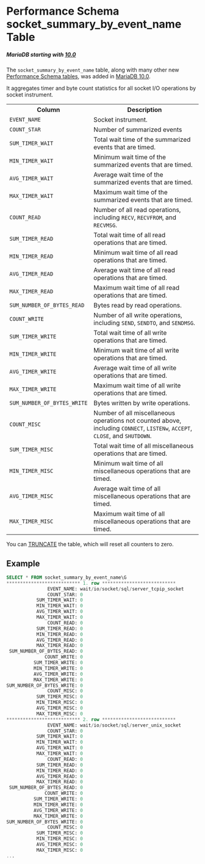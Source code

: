 # Performance Schema socket_summary_by_event_name Table

##### MariaDB starting with [10.0](/kb/en/what-is-mariadb-100/)

The `socket_summary_by_event_name` table, along with many other new [Performance Schema tables](/sql-statements-structure/sql-statements/administrative-sql-statements/system-tables/performance-schema/performance-schema-tables/list-of-performance-schema-tables/), was added in [MariaDB 10.0](/kb/en/what-is-mariadb-100/).

It aggregates timer and byte count statistics for all socket I/O operations by socket instrument.

<table><tbody><tr><th>Column</th><th>Description</th></tr>
<tr><td><code>EVENT_NAME</code></td><td>Socket instrument.</td></tr>
<tr><td><code>COUNT_STAR</code></td><td>Number of summarized events</td></tr>
<tr><td><code>SUM_TIMER_WAIT</code></td><td>Total wait time of the summarized events that are timed.</td></tr>
<tr><td><code>MIN_TIMER_WAIT</code></td><td>Minimum wait time of the summarized events that are timed.</td></tr>
<tr><td><code>AVG_TIMER_WAIT</code></td><td>Average wait time of the summarized events that are timed.</td></tr>
<tr><td><code>MAX_TIMER_WAIT</code></td><td>Maximum wait time of the summarized events that are timed.</td></tr>
<tr><td><code>COUNT_READ</code></td><td>Number of all read operations, including <code>RECV</code>, <code>RECVFROM</code>, and <code>RECVMSG</code>.</td></tr>
<tr><td><code>SUM_TIMER_READ</code></td><td>Total wait time of all read operations that are timed.</td></tr>
<tr><td><code>MIN_TIMER_READ</code></td><td>Minimum wait time of all read operations that are timed.</td></tr>
<tr><td><code>AVG_TIMER_READ</code></td><td>Average wait time of all read operations that are timed.</td></tr>
<tr><td><code>MAX_TIMER_READ</code></td><td>Maximum wait time of all read operations that are timed.</td></tr>
<tr><td><code>SUM_NUMBER_OF_BYTES_READ</code></td><td>Bytes read by read operations.</td></tr>
<tr><td><code>COUNT_WRITE</code></td><td>Number of all write operations, including <code>SEND</code>, <code>SENDTO</code>, and <code>SENDMSG</code>.</td></tr>
<tr><td><code>SUM_TIMER_WRITE</code></td><td>Total wait time of all write operations that are timed.</td></tr>
<tr><td><code>MIN_TIMER_WRITE</code></td><td>Minimum wait time of all write operations that are timed.</td></tr>
<tr><td><code>AVG_TIMER_WRITE</code></td><td>Average wait time of all write operations that are timed.</td></tr>
<tr><td><code>MAX_TIMER_WRITE</code></td><td>Maximum wait time of all write operations that are timed.</td></tr>
<tr><td><code>SUM_NUMBER_OF_BYTES_WRITE</code></td><td>Bytes written by write operations.</td></tr>
<tr><td><code>COUNT_MISC</code></td><td>Number of all miscellaneous operations not counted above, including <code>CONNECT</code>, <code>LISTENw</code>, <code>ACCEPT</code>, <code>CLOSE</code>, and <code>SHUTDOWN</code>.</td></tr>
<tr><td><code>SUM_TIMER_MISC</code></td><td>Total wait time of all miscellaneous operations that are timed.</td></tr>
<tr><td><code>MIN_TIMER_MISC</code></td><td>Minimum wait time of all miscellaneous operations that are timed.</td></tr>
<tr><td><code>AVG_TIMER_MISC</code></td><td>Average wait time of all miscellaneous operations that are timed.</td></tr>
<tr><td><code>MAX_TIMER_MISC</code></td><td>Maximum wait time of all miscellaneous operations that are timed.</td></tr>
</tbody></table>

You can [TRUNCATE](/sql-statements-structure/sql-statements/table-statements/truncate-table/) the table, which will reset all counters to zero.

## Example

```sql
SELECT * FROM socket_summary_by_event_name\G
*************************** 1. row ***************************
               EVENT_NAME: wait/io/socket/sql/server_tcpip_socket
               COUNT_STAR: 0
           SUM_TIMER_WAIT: 0
           MIN_TIMER_WAIT: 0
           AVG_TIMER_WAIT: 0
           MAX_TIMER_WAIT: 0
               COUNT_READ: 0
           SUM_TIMER_READ: 0
           MIN_TIMER_READ: 0
           AVG_TIMER_READ: 0
           MAX_TIMER_READ: 0
 SUM_NUMBER_OF_BYTES_READ: 0
              COUNT_WRITE: 0
          SUM_TIMER_WRITE: 0
          MIN_TIMER_WRITE: 0
          AVG_TIMER_WRITE: 0
          MAX_TIMER_WRITE: 0
SUM_NUMBER_OF_BYTES_WRITE: 0
               COUNT_MISC: 0
           SUM_TIMER_MISC: 0
           MIN_TIMER_MISC: 0
           AVG_TIMER_MISC: 0
           MAX_TIMER_MISC: 0
*************************** 2. row ***************************
               EVENT_NAME: wait/io/socket/sql/server_unix_socket
               COUNT_STAR: 0
           SUM_TIMER_WAIT: 0
           MIN_TIMER_WAIT: 0
           AVG_TIMER_WAIT: 0
           MAX_TIMER_WAIT: 0
               COUNT_READ: 0
           SUM_TIMER_READ: 0
           MIN_TIMER_READ: 0
           AVG_TIMER_READ: 0
           MAX_TIMER_READ: 0
 SUM_NUMBER_OF_BYTES_READ: 0
              COUNT_WRITE: 0
          SUM_TIMER_WRITE: 0
          MIN_TIMER_WRITE: 0
          AVG_TIMER_WRITE: 0
          MAX_TIMER_WRITE: 0
SUM_NUMBER_OF_BYTES_WRITE: 0
               COUNT_MISC: 0
           SUM_TIMER_MISC: 0
           MIN_TIMER_MISC: 0
           AVG_TIMER_MISC: 0
           MAX_TIMER_MISC: 0
...
```